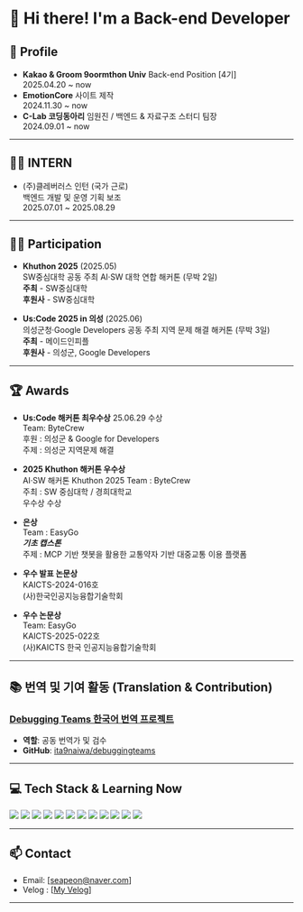 # 👋 Hi there! I'm a Back-end Developer

## 🚀 Profile  
- **Kakao & Groom 9oormthon Univ** Back-end Position [4기]  
  2025.04.20 ~ now  
- **EmotionCore** 사이트 제작  
  2024.11.30 ~ now  
- **C-Lab 코딩동아리** 임원진 / 백엔드 & 자료구조 스터디 팀장  
  2024.09.01 ~ now  

---

## 👨‍💻 INTERN
- (주)클레버러스 인턴 (국가 근로)<br>
백엔드 개발 및 운영 기획 보조
<br>2025.07.01 ~ 2025.08.29
---
## 🏃‍♂️ Participation

- **Khuthon 2025** (2025.05)  
  SW중심대학 공동 주최 AI·SW 대학 연합 해커톤 (무박 2일)
    <br>**주최** - SW중심대학
  <br>**후원사** - SW중심대학

- **Us:Code 2025 in 의성** (2025.06)  
  의성군청·Google Developers 공동 주최 지역 문제 해결 해커톤 (무박 3일)
  <br>**주최** - 메이드인피플
  <br>**후원사** - 의성군, Google Developers

---

## 🏆 Awards  
- **Us:Code 해커톤 최우수상**
  25.06.29 수상
  <br>Team: ByteCrew<br>
  후원 : 의성군 & Google for Developers <br>
  주제 : 의성군 지역문제 해결

- **2025 Khuthon 해커톤 우수상**  
  AI·SW 해커톤 Khuthon 2025
  Team : ByteCrew   
  주최 : SW 중심대학 / 경희대학교<br>
  우수상 수상

- **은상**
  <br> Team : EasyGo <br>
  ***기초 캡스톤*** <br>
  주제 : MCP 기반 챗봇을 활용한 교통약자 기반 대중교통 이용 플랫폼

- **우수 발표 논문상**  
  KAICTS-2024-016호  
  (사)한국인공지능융합기술학회
  
- **우수 논문상**
  <br>Team: EasyGo<br>
  KAICTS-2025-022호<br>
  (사)KAICTS 한국 인공지능융합기술학회

---

## 📚 번역 및 기여 활동 (Translation & Contribution)

### [Debugging Teams 한국어 번역 프로젝트](https://ita9naiwa.github.io/debuggingteams/)

* **역할**: 공동 번역가 및 검수
* **GitHub**: [ita9naiwa/debuggingteams](https://github.com/ita9naiwa/debuggingteams)

---

## 💻 Tech Stack & Learning Now

<p>
  <!-- 언어 & 프레임워크 -->
  <img src="https://img.shields.io/badge/Java-007396?style=for-the-badge&logo=OpenJDK&logoColor=white">
  <img src="https://img.shields.io/badge/Spring-6DB33F?style=for-the-badge&logo=Spring&logoColor=white">
  <img src="https://img.shields.io/badge/SpringBoot-6DB33F?style=for-the-badge&logo=SpringBoot&logoColor=white">
  <img src="https://img.shields.io/badge/SpringSecurity-6DB33F?style=for-the-badge&logo=Spring%20Security&logoColor=white">

  <!-- ORM / DB -->
  <img src="https://img.shields.io/badge/Hibernate-59666C?style=for-the-badge&logo=Hibernate&logoColor=white">
  <img src="https://img.shields.io/badge/MySQL-4479A1?style=for-the-badge&logo=MySQL&logoColor=white">

  <!-- API / 문서화 -->
  <img src="https://img.shields.io/badge/Swagger-85EA2D?style=for-the-badge&logo=Swagger&logoColor=black">
  <img src="https://img.shields.io/badge/JWT-000000?style=for-the-badge&logo=JSON%20web%20tokens&logoColor=white">
  <img src="https://img.shields.io/badge/firebase-%23FFCA28.svg?&style=for-the-badge&logo=firebase&logoColor=black"/>
  <!-- Infra -->
  <img src="https://img.shields.io/badge/Docker-0db7ed?style=for-the-badge&logo=Docker&logoColor=white">
  <img src="https://img.shields.io/badge/GitHub%20Actions-2088FF?style=for-the-badge&logo=github-actions&logoColor=white">

  <!-- 템플릿 엔진 -->
  <img src="https://img.shields.io/badge/Thymeleaf-005F0F?style=for-the-badge&logo=Thymeleaf&logoColor=white">

</p>

---

## 📫 Contact  
- Email: [seapeon@naver.com]  
- Velog : [[My Velog](https://velog.io/@2heunxun/posts)]

---

